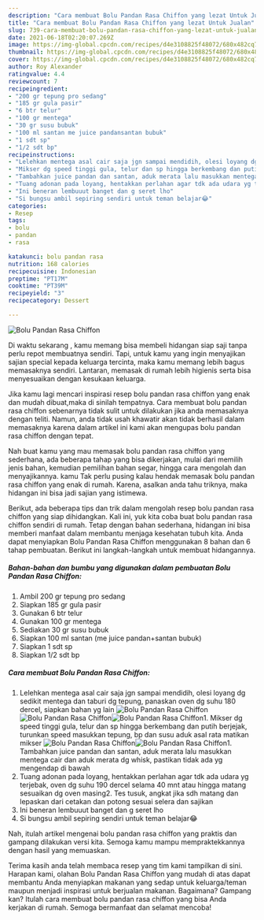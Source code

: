 ```yaml
---
description: "Cara membuat Bolu Pandan Rasa Chiffon yang lezat Untuk Jualan"
title: "Cara membuat Bolu Pandan Rasa Chiffon yang lezat Untuk Jualan"
slug: 739-cara-membuat-bolu-pandan-rasa-chiffon-yang-lezat-untuk-jualan
date: 2021-06-18T02:20:07.269Z
image: https://img-global.cpcdn.com/recipes/d4e3108825f48072/680x482cq70/bolu-pandan-rasa-chiffon-foto-resep-utama.jpg
thumbnail: https://img-global.cpcdn.com/recipes/d4e3108825f48072/680x482cq70/bolu-pandan-rasa-chiffon-foto-resep-utama.jpg
cover: https://img-global.cpcdn.com/recipes/d4e3108825f48072/680x482cq70/bolu-pandan-rasa-chiffon-foto-resep-utama.jpg
author: Roy Alexander
ratingvalue: 4.4
reviewcount: 7
recipeingredient:
- "200 gr tepung pro sedang"
- "185 gr gula pasir"
- "6 btr telur"
- "100 gr mentega"
- "30 gr susu bubuk"
- "100 ml santan me juice pandansantan bubuk"
- "1 sdt sp"
- "1/2 sdt bp"
recipeinstructions:
- "Lelehkan mentega asal cair saja jgn sampai mendidih, olesi loyang dg sedikit mentega dan taburi dg tepung, panaskan oven dg suhu 180 dercel, siapkan bahan yg lain"
- "Mikser dg speed tinggi gula, telur dan sp hingga berkembang dan putih berjejak, turunkan speed masukkan tepung, bp dan susu aduk asal rata matikan mikser"
- "Tambahkan juice pandan dan santan, aduk merata lalu masukkan mentega cair dan aduk merata dg whisk, pastikan tidak ada yg mengendap di bawah"
- "Tuang adonan pada loyang, hentakkan perlahan agar tdk ada udara yg terjebak, oven dg suhu 190 dercel selama 40 mnt atau hingga matang sesuaikan dg oven masing2. Tes tusuk, angkat jika sdh matang dan lepaskan dari cetakan dan potong sesuai selera dan sajikan"
- "Ini beneran lembuuut banget dan g seret lho"
- "Si bungsu ambil sepiring sendiri untuk teman belajar😂"
categories:
- Resep
tags:
- bolu
- pandan
- rasa

katakunci: bolu pandan rasa 
nutrition: 168 calories
recipecuisine: Indonesian
preptime: "PT17M"
cooktime: "PT39M"
recipeyield: "3"
recipecategory: Dessert

---
```



![Bolu Pandan Rasa Chiffon](https://img-global.cpcdn.com/recipes/d4e3108825f48072/680x482cq70/bolu-pandan-rasa-chiffon-foto-resep-utama.jpg)

Di waktu  sekarang , kamu memang bisa membeli hidangan siap saji tanpa perlu repot membuatnya sendiri. Tapi, untuk kamu yang ingin menyajikan sajian special kepada keluarga tercinta, maka kamu memang lebih bagus memasaknya sendiri. Lantaran, memasak di rumah lebih higienis serta bisa menyesuaikan dengan kesukaan keluarga.

Jika kamu lagi mencari inspirasi resep bolu pandan rasa chiffon yang enak dan mudah dibuat,maka di sinilah tempatnya. Cara membuat bolu pandan rasa chiffon  sebenarnya tidak sulit untuk dilakukan jika anda memasaknya dengan teliti. Namun, anda tidak usah khawatir akan tidak berhasil dalam memasaknya 
karena dalam artikel ini kami akan mengupas bolu pandan rasa chiffon dengan tepat.  



Nah buat kamu yang mau memasak bolu pandan rasa chiffon yang sederhana, ada beberapa tahap yang bisa dikerjakan, mulai dari memilih jenis bahan, kemudian pemilihan bahan segar, hingga cara mengolah dan menyajikannya. kamu Tak perlu pusing kalau hendak memasak bolu pandan rasa chiffon yang enak di rumah. Karena, asalkan anda  tahu triknya, maka hidangan ini bisa jadi sajian yang istimewa.

Berikut, ada beberapa tips dan trik dalam mengolah resep bolu pandan rasa chiffon yang siap dihidangkan. Kali ini, yuk kita coba buat bolu pandan rasa chiffon sendiri di rumah. Tetap dengan bahan sederhana, hidangan ini bisa memberi manfaat dalam membantu menjaga kesehatan tubuh kita. Anda dapat menyiapkan Bolu Pandan Rasa Chiffon menggunakan 8 bahan dan 6 tahap pembuatan. Berikut ini langkah-langkah untuk membuat hidangannya.

<!--inarticleads1-->

##### Bahan-bahan dan bumbu yang digunakan dalam pembuatan Bolu Pandan Rasa Chiffon:

1. Ambil 200 gr tepung pro sedang
1. Siapkan 185 gr gula pasir
1. Gunakan 6 btr telur
1. Gunakan 100 gr mentega
1. Sediakan 30 gr susu bubuk
1. Siapkan 100 ml santan (me juice pandan+santan bubuk)
1. Siapkan 1 sdt sp
1. Siapkan 1/2 sdt bp




<!--inarticleads2-->

##### Cara membuat Bolu Pandan Rasa Chiffon:

1. Lelehkan mentega asal cair saja jgn sampai mendidih, olesi loyang dg sedikit mentega dan taburi dg tepung, panaskan oven dg suhu 180 dercel, siapkan bahan yg lain
<img src="https://img-global.cpcdn.com/steps/255aa0b4199f2ab5/160x128cq70/bolu-pandan-rasa-chiffon-langkah-memasak-1-foto.jpg" alt="Bolu Pandan Rasa Chiffon"><img src="https://img-global.cpcdn.com/steps/ce04b100f352856e/160x128cq70/bolu-pandan-rasa-chiffon-langkah-memasak-1-foto.jpg" alt="Bolu Pandan Rasa Chiffon"><img src="https://img-global.cpcdn.com/steps/9d3aedb7d89eb4e3/160x128cq70/bolu-pandan-rasa-chiffon-langkah-memasak-1-foto.jpg" alt="Bolu Pandan Rasa Chiffon">1. Mikser dg speed tinggi gula, telur dan sp hingga berkembang dan putih berjejak, turunkan speed masukkan tepung, bp dan susu aduk asal rata matikan mikser
<img src="https://img-global.cpcdn.com/steps/8c5e45780f04582b/160x128cq70/bolu-pandan-rasa-chiffon-langkah-memasak-2-foto.jpg" alt="Bolu Pandan Rasa Chiffon"><img src="https://img-global.cpcdn.com/steps/639f7a43e5da77e5/160x128cq70/bolu-pandan-rasa-chiffon-langkah-memasak-2-foto.jpg" alt="Bolu Pandan Rasa Chiffon">1. Tambahkan juice pandan dan santan, aduk merata lalu masukkan mentega cair dan aduk merata dg whisk, pastikan tidak ada yg mengendap di bawah
1. Tuang adonan pada loyang, hentakkan perlahan agar tdk ada udara yg terjebak, oven dg suhu 190 dercel selama 40 mnt atau hingga matang sesuaikan dg oven masing2. Tes tusuk, angkat jika sdh matang dan lepaskan dari cetakan dan potong sesuai selera dan sajikan
1. Ini beneran lembuuut banget dan g seret lho
1. Si bungsu ambil sepiring sendiri untuk teman belajar😂




Nah, itulah artikel mengenai  bolu pandan rasa chiffon  yang praktis dan gampang dilakukan versi kita. Semoga kamu mampu mempraktekkannya dengan hasil yang memuaskan. 

Terima kasih anda telah membaca resep yang tim kami tampilkan di sini. Harapan kami, olahan  Bolu Pandan Rasa Chiffon yang mudah di atas dapat membantu Anda menyiapkan makanan yang sedap untuk keluarga/teman maupun menjadi inspirasi untuk berjualan makanan. Bagaimana? Gampang kan? Itulah cara membuat bolu pandan rasa chiffon yang bisa Anda kerjakan di rumah. Semoga bermanfaat dan selamat mencoba!

